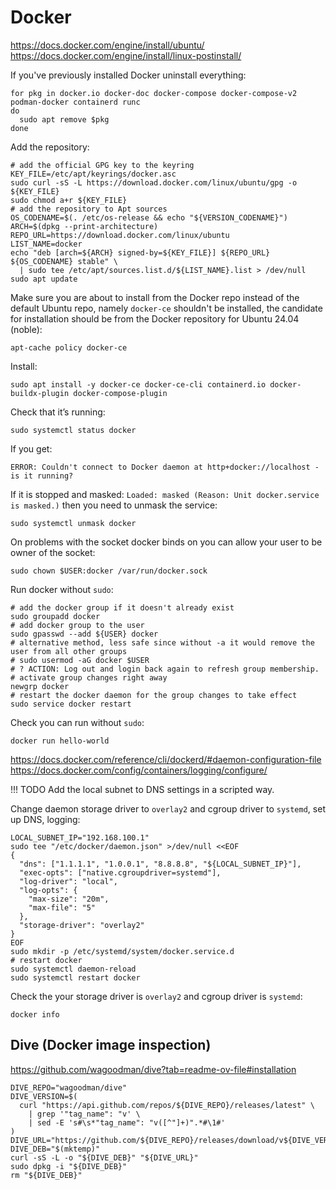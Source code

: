 # Docker

<https://docs.docker.com/engine/install/ubuntu/>
<https://docs.docker.com/engine/install/linux-postinstall/>

If you've previously installed Docker uninstall everything:

```shell
for pkg in docker.io docker-doc docker-compose docker-compose-v2 podman-docker containerd runc
do
  sudo apt remove $pkg
done
```

Add the repository:

```shell
# add the official GPG key to the keyring
KEY_FILE=/etc/apt/keyrings/docker.asc
sudo curl -sS -L https://download.docker.com/linux/ubuntu/gpg -o ${KEY_FILE}
sudo chmod a+r ${KEY_FILE}
# add the repository to Apt sources
OS_CODENAME=$(. /etc/os-release && echo "${VERSION_CODENAME}")
ARCH=$(dpkg --print-architecture)
REPO_URL=https://download.docker.com/linux/ubuntu
LIST_NAME=docker
echo "deb [arch=${ARCH} signed-by=${KEY_FILE}] ${REPO_URL} ${OS_CODENAME} stable" \
  | sudo tee /etc/apt/sources.list.d/${LIST_NAME}.list > /dev/null
sudo apt update
```

Make sure you are about to install from the Docker repo
instead of the default Ubuntu repo, namely `docker-ce` shouldn't be installed,
the candidate for installation should be from the Docker repository
for Ubuntu 24.04 (noble):

```shell
apt-cache policy docker-ce
```

Install:

```shell
sudo apt install -y docker-ce docker-ce-cli containerd.io docker-buildx-plugin docker-compose-plugin
```

Check that it’s running:

```shell
sudo systemctl status docker
```

If you get:

```
ERROR: Couldn't connect to Docker daemon at http+docker://localhost - is it running?
```

If it is stopped and masked: `Loaded: masked (Reason: Unit docker.service is masked.)`
then you need to unmask the service:

```shell
sudo systemctl unmask docker
```

On problems with the socket docker binds on you can allow your user to be owner of the socket:

```shell
sudo chown $USER:docker /var/run/docker.sock
```

Run docker without `sudo`:

```shell
# add the docker group if it doesn't already exist
sudo groupadd docker
# add docker group to the user
sudo gpasswd --add ${USER} docker
# alternative method, less safe since without -a it would remove the user from all other groups
# sudo usermod -aG docker $USER
# ? ACTION: Log out and login back again to refresh group membership.
# activate group changes right away
newgrp docker
# restart the docker daemon for the group changes to take effect
sudo service docker restart
```

Check you can run without `sudo`:

```shell
docker run hello-world
```

<https://docs.docker.com/reference/cli/dockerd/#daemon-configuration-file>
<https://docs.docker.com/config/containers/logging/configure/>

!!! TODO
    Add the local subnet to DNS settings in a scripted way.

Change daemon storage driver to `overlay2` and cgroup driver to `systemd`, set up DNS, logging:

```shell
LOCAL_SUBNET_IP="192.168.100.1"
sudo tee "/etc/docker/daemon.json" >/dev/null <<EOF
{
  "dns": ["1.1.1.1", "1.0.0.1", "8.8.8.8", "${LOCAL_SUBNET_IP}"],
  "exec-opts": ["native.cgroupdriver=systemd"],
  "log-driver": "local",
  "log-opts": {
    "max-size": "20m",
    "max-file": "5"
  },
  "storage-driver": "overlay2"
}
EOF
sudo mkdir -p /etc/systemd/system/docker.service.d
# restart docker
sudo systemctl daemon-reload
sudo systemctl restart docker
```

Check the your storage driver is `overlay2` and cgroup driver is `systemd`:

```shell
docker info
```

## Dive (Docker image inspection)

<https://github.com/wagoodman/dive?tab=readme-ov-file#installation>

```shell
DIVE_REPO="wagoodman/dive"
DIVE_VERSION=$(
  curl "https://api.github.com/repos/${DIVE_REPO}/releases/latest" \
    | grep '"tag_name": "v' \
    | sed -E 's#\s*"tag_name": "v([^"]+)".*#\1#'
)
DIVE_URL="https://github.com/${DIVE_REPO}/releases/download/v${DIVE_VERSION}/dive_${DIVE_VERSION}_linux_amd64.deb"
DIVE_DEB="$(mktemp)"
curl -sS -L -o "${DIVE_DEB}" "${DIVE_URL}"
sudo dpkg -i "${DIVE_DEB}"
rm "${DIVE_DEB}"
```
